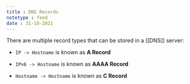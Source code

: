 ```yaml
---
title : DNS Records
notetype : feed
date : 31-10-2021
---
```


There are multiple record types that can be stored in a [[DNS]] server:

-   `IP -> Hostname` is known as **A Record**
    
-   `IPv6 -> Hostname` is known as **AAAA Record**
    
-   `Hostname -> Hostname` is known as **C Record**